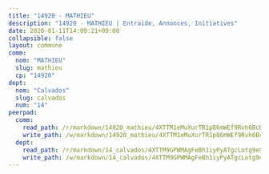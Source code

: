 ```yaml
---
title: "14920 - MATHIEU"
description: "14920 - MATHIEU | Entraide, Annonces, Initiatives"
date: 2020-01-11T14:09:21+09:00
collapsible: false
layout: commune
comm:
  nom: "MATHIEU"
  slug: mathieu
  cp: "14920"
dept:
  nom: "Calvados"
  slug: calvados
  num: "14"
peerpad:
  comm:
    read_path: /r/markdown/14920_mathieu/4XTTM1eMuXurTR1p86mWEf9Rvh6BcRRank8dEsH3bwaYbzWrL
    write_path: /w/markdown/14920_mathieu/4XTTM1eMuXurTR1p86mWEf9Rvh6BcRRank8dEsH3bwaYbzWrL-K3TgUkrV4tyYsw4ZxgC5tZLp77SQV6SvQPrptXXQStqFqG9KFE6kUDE8rExLfhAWPo1CiVJwmm32h5aPaxHAjcP63HgiVcAdnr4jfhvakHHPwjbyT9UxS5CEDeUHTkhM2KtShPhJ
  dept:
    read_path: /r/markdown/14_calvados/4XTTM9GPWMAgFeBh1iyPyATgcLotg9e9APJpQBEyY3RZiUwJ6
    write_path: /w/markdown/14_calvados/4XTTM9GPWMAgFeBh1iyPyATgcLotg9e9APJpQBEyY3RZiUwJ6-K3TgUXWJAT2cYJ9ZstQphkkm2za8um5GwwXsivqaDFTgbhMDcHaRXnT3h69szAqCyvWcFfDim5fkwc6CXdUtyvPpirbD1TPAb6xCxpPN6dR3zzDRe29YehQYbhZdjvZYkgztJYvi
---
```


